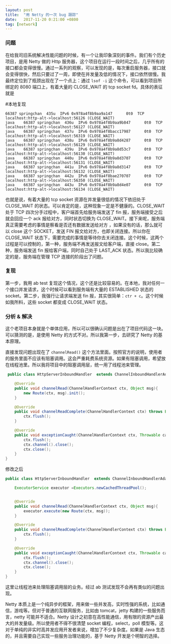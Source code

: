 ```yaml
---
layout: post
title:  "用 Netty 的一次 bug 跟踪"
date:   2017-11-20 0:21:00 +0800
tag: [network]
---
```


### 问题
在给我司旧系统解决性能问题的时候，有一个让我印象深刻的事件。我们有个历史项目，是用 Netty 做的 Http 服务器，这个项目在运行一段时间之后，几乎所有的接口都会变得很慢。通过一系列的观察，可以发现的是，每次重启服务器，接口就会变得很快，然后只要过了一周，即使在并发量及低的情况下，接口依然很慢。我最终定位到了瓶颈出现在了一个点上：通过 `lsof -i` 这个命令，可以看到项目所绑定的 8080 端口上，有着大量的 CLOSE_WAIT 的 tcp socket fd。具体的表征就是

#本地复现
```shell
66387 springchan  435u  IPv6 0x978a4f8b9aa9a147      0t0  TCP localhost:http-alt->localhost:56126 (CLOSE_WAIT)
java    66387 springchan  436u  IPv6 0x978a4f8b9aa9b847      0t0  TCP localhost:http-alt->localhost:56127 (CLOSE_WAIT)
java    66387 springchan  437u  IPv6 0x978a4f8bacc17987      0t0  TCP localhost:http-alt->localhost:56319 (CLOSE_WAIT)
java    66387 springchan  438u  IPv6 0x978a4f8b9a8d4287      0t0  TCP localhost:http-alt->localhost:56129 (CLOSE_WAIT)
java    66387 springchan  439u  IPv6 0x978a4f8b9a8d53c7      0t0  TCP localhost:http-alt->localhost:56130 (CLOSE_WAIT)
java    66387 springchan  440u  IPv6 0x978a4f8b9a8d3707      0t0  TCP localhost:http-alt->localhost:56131 (CLOSE_WAIT)
java    66387 springchan  441u  IPv6 0x978a4f8b9a8d3147      0t0  TCP localhost:http-alt->localhost:56132 (CLOSE_WAIT)
java    66387 springchan  442u  IPv6 0x978a4f8bae270707      0t0  TCP localhost:http-alt->localhost:56350 (CLOSE_WAIT)
java    66387 springchan  443u  IPv6 0x978a4f8b9a8d4e07      0t0  TCP localhost:http-alt->localhost:56134 (CLOSE_WAIT)
```

也就是说，有着大量的 tcp socket 资源在并发量很低的情况下依旧处于 CLOSE_WAIT 的状态。可以肯定的是，这种现象一定是不健康的。CLOSE_WAIT 处于 TCP 四次分手过程中，客户端首先给服务端发送了 fin 报，服务端接受之后就会回应一个 ack 报给对方，同时状态切换为 CLOSE_WAIT。接下来呢，服务端真正需要考虑的事情是察看是否还有数据发送给对方 ，如果没有的话，那么就可以 close 这个 SOCKET，发送 FIN 报文给对方，也即关闭连接。所以你在 CLOSE_WAIT 状态下，需要完成的事情是等待你去关闭连接。这个时候，这两个过程是可以控制的，第一种，服务端不再发送报文给客户端，直接 close。第二种，服务端发送 fin 报给客户端，同时自己处于 LAST_ACK 状态。所以我比较确定的是，服务端在管理 TCP 连接的阶段出了问题。

### 复现
第一步，我用 ab test 复现这个情况，这个还是比较容易的。在本地，我对任何一个接口并发请求，这个时候可以看到服务端有大量的 ESTABLISHED 状态的 socket。第二步，我强行让请求端发送 fin 报，其实很简单：`ctr + c`。这个时候如我所料，这些 socket 都变成 CLOSE_WAIT 状态。

### 分析 & 解决
这个老项目本身就是个单体应用，所以可以很确认问题是出在了项目代码这一块。可以猜测的是，是使用 Netty 的方式不对。所以我第一步，去研究了 Netty 的基本原理。

直接发现问题出现在了 `channelRead()` 这个方法里面。按照官方的说明，使用者的服务里面不应该有阻塞调用。这会严重耗费系统资源。如果有阻塞调用，希望放在线程池里。所以我将项目中的阻塞调用层，统一用了线程池来管理。

```java
 public class HttpServerInboundHandler  extends ChannelInboundHandlerAdapter{

    @Override
    public void channelRead(ChannelHandlerContext ctx, Object msg){
        new Route(ctx, msg).init();
    }

    @Override
    public void channelReadComplete(ChannelHandlerContext ctx) throws Exception {
        ctx.flush();
    }

    @Override
    public void exceptionCaught(ChannelHandlerContext ctx, Throwable cause) {
    	ctx.flush();
        ctx.channel().close();
        ctx.close();
    }
}
```

修改之后

```java
public class HttpServerInboundHandler  extends ChannelInboundHandlerAdapter{

    ExecutorService executor =Executors.newCachedThreadPool();


    @Override
    public void channelRead(ChannelHandlerContext ctx, Object msg){
        executor.execute(new Route(ctx, msg));
    }

    @Override
    public void channelReadComplete(ChannelHandlerContext ctx) throws Exception {
        ctx.flush();
    }

    @Override
    public void exceptionCaught(ChannelHandlerContext ctx, Throwable cause) {
    	ctx.flush();
        ctx.channel().close();
        ctx.close();
    }
}
```
这里让线程池来处理阻塞调用层的业务。经过 ab 测试发现不会再有类似的问题出现。

Netty 本质上是一个纯异步的框架，用来做一些并发高，实时性强的系统，比如通信，游戏等。但对于普通的互联网服务，比如由 tomcat，jetty 构建的一些服务而言，netty 可能并不适合。Netty 设计之初意在高性能通信，用有限的资源产出最大的并发量级。所以使用者不得不很清楚 socket 编程，select，poll 模型等。这对于单纯的非实时高并发应用开发者来说，增加了不少复杂度。如果是 Java 生态的，并且需要自己实现一些服务治理功能的，基于 Netty 开发是个明智的选择。

